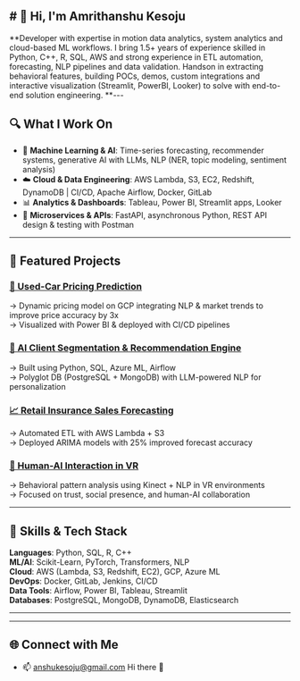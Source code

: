 ## # 👋 Hi, I'm Amrithanshu Kesoju

**Developer with expertise in motion data analytics, system analytics and cloud-based ML workflows. I bring 1.5+ years of experience skilled in Python, C++, R, SQL, AWS and strong experience in ETL automation, forecasting, NLP pipelines and data validation. Handson in extracting behavioral features, building POCs, demos, custom integrations and interactive visualization (Streamlit, PowerBI, Looker) to solve with end-to-end solution engineering.
**---

## 🔍 What I Work On

- 🧠 **Machine Learning & AI**: Time-series forecasting, recommender systems, generative AI with LLMs, NLP (NER, topic modeling, sentiment analysis)
- ☁️ **Cloud & Data Engineering**: AWS Lambda, S3, EC2, Redshift, DynamoDB | CI/CD, Apache Airflow, Docker, GitLab
- 📊 **Analytics & Dashboards**: Tableau, Power BI, Streamlit apps, Looker
- 🔗 **Microservices & APIs**: FastAPI, asynchronous Python, REST API design & testing with Postman

---

## 🚀 Featured Projects

### [🔮 Used-Car Pricing Prediction](https://github.com/yourusername/used-car-pricing)
→ Dynamic pricing model on GCP integrating NLP & market trends to improve price accuracy by 3x  
→ Visualized with Power BI & deployed with CI/CD pipelines  

### [💼 AI Client Segmentation & Recommendation Engine](https://github.com/yourusername/client-segmentation-ai)
→ Built using Python, SQL, Azure ML, Airflow  
→ Polyglot DB (PostgreSQL + MongoDB) with LLM-powered NLP for personalization  

### [📈 Retail Insurance Sales Forecasting](https://github.com/yourusername/insurance-forecast)
→ Automated ETL with AWS Lambda + S3  
→ Deployed ARIMA models with 25% improved forecast accuracy  

### [🧠 Human-AI Interaction in VR](https://github.com/yourusername/vr-behavioral-analysis)
→ Behavioral pattern analysis using Kinect + NLP in VR environments  
→ Focused on trust, social presence, and human-AI collaboration  

---

## 📌 Skills & Tech Stack

**Languages**: Python, SQL, R, C++  
**ML/AI**: Scikit-Learn, PyTorch, Transformers, NLP  
**Cloud**: AWS (Lambda, S3, Redshift, EC2), GCP, Azure ML  
**DevOps**: Docker, GitLab, Jenkins, CI/CD  
**Data Tools**: Airflow, Power BI, Tableau, Streamlit  
**Databases**: PostgreSQL, MongoDB, DynamoDB, Elasticsearch  

---


---

## 🌐 Connect with Me

- 📫 anshukesoju@gmail.com
Hi there 👋

<!--
**amrithanshu/amrithanshu** is a ✨ _special_ ✨ repository because its `README.md` (this file) appears on your GitHub profile.

Here are some ideas to get you started:

- 🔭 I’m currently working on ...
- 🌱 I’m currently learning ...
- 👯 I’m looking to collaborate on ...
- 🤔 I’m looking for help with ...
- 💬 Ask me about ...
- 📫 How to reach me: ...
- 😄 Pronouns: ...
- ⚡ Fun fact: ...
-->
